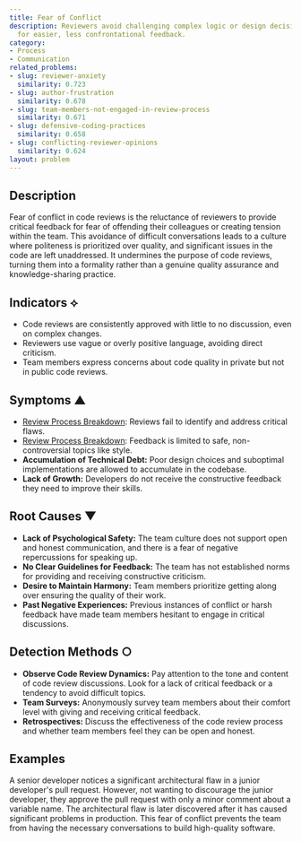 ```yaml
---
title: Fear of Conflict
description: Reviewers avoid challenging complex logic or design decisions, opting
  for easier, less confrontational feedback.
category:
- Process
- Communication
related_problems:
- slug: reviewer-anxiety
  similarity: 0.723
- slug: author-frustration
  similarity: 0.678
- slug: team-members-not-engaged-in-review-process
  similarity: 0.671
- slug: defensive-coding-practices
  similarity: 0.658
- slug: conflicting-reviewer-opinions
  similarity: 0.624
layout: problem
---
```


## Description
Fear of conflict in code reviews is the reluctance of reviewers to provide critical feedback for fear of offending their colleagues or creating tension within the team. This avoidance of difficult conversations leads to a culture where politeness is prioritized over quality, and significant issues in the code are left unaddressed. It undermines the purpose of code reviews, turning them into a formality rather than a genuine quality assurance and knowledge-sharing practice.

## Indicators ⟡
- Code reviews are consistently approved with little to no discussion, even on complex changes.
- Reviewers use vague or overly positive language, avoiding direct criticism.
- Team members express concerns about code quality in private but not in public code reviews.

## Symptoms ▲
- [Review Process Breakdown](review-process-breakdown.md): Reviews fail to identify and address critical flaws.
- [Review Process Breakdown](review-process-breakdown.md): Feedback is limited to safe, non-controversial topics like style.
- **Accumulation of Technical Debt:** Poor design choices and suboptimal implementations are allowed to accumulate in the codebase.
- **Lack of Growth:** Developers do not receive the constructive feedback they need to improve their skills.

## Root Causes ▼
- **Lack of Psychological Safety:** The team culture does not support open and honest communication, and there is a fear of negative repercussions for speaking up.
- **No Clear Guidelines for Feedback:** The team has not established norms for providing and receiving constructive criticism.
- **Desire to Maintain Harmony:** Team members prioritize getting along over ensuring the quality of their work.
- **Past Negative Experiences:** Previous instances of conflict or harsh feedback have made team members hesitant to engage in critical discussions.

## Detection Methods ○
- **Observe Code Review Dynamics:** Pay attention to the tone and content of code review discussions. Look for a lack of critical feedback or a tendency to avoid difficult topics.
- **Team Surveys:** Anonymously survey team members about their comfort level with giving and receiving critical feedback.
- **Retrospectives:** Discuss the effectiveness of the code review process and whether team members feel they can be open and honest.

## Examples
A senior developer notices a significant architectural flaw in a junior developer's pull request. However, not wanting to discourage the junior developer, they approve the pull request with only a minor comment about a variable name. The architectural flaw is later discovered after it has caused significant problems in production. This fear of conflict prevents the team from having the necessary conversations to build high-quality software.